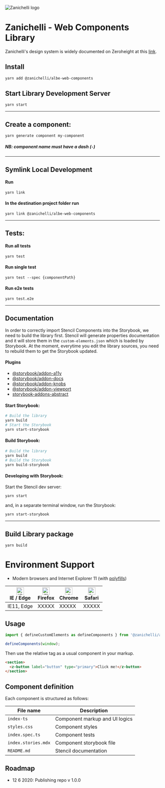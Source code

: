 ![Zanichelli logo](https://www.zanichelli.it/static/zanichelli/templates/zanichelli/_template_style/images/logo-print.png)

# Zanichelli - Web Components Library

Zanichelli's design system is widely documented on Zeroheight at this [link](https://zeroheight.com/485b31545).

## Install

```bash
yarn add @zanichelli/albe-web-components
```

## Start Library Development Server
```
yarn start
```

---

## Create a component:

```
yarn generate component my-component
```

##### NB: component name must have a dash (`-`)

----

## Symlink Local Development

#### Run

```
yarn link
```

#### In the destination project folder run

```
yarn link @zanichelli/albe-web-components
```

----

## Tests:

#### Run all tests

```
yarn test
```

#### Run single test

```
yarn test --spec {componentPath}
```

#### Run e2e tests

```
yarn test.e2e
```

----

## Documentation

In order to correctly import Stencil Components into the Storybook, we need to build the library first. Stencil will generate properties documentation and it will store them in the `custom-elements.json` which is loaded by Storybook. At the moment, everytime you edit the library sources, you need to rebuild them to get the Storybook updated.

#### Plugins

* [@storybook/addon-a11y](https://www.npmjs.com/package/@storybook/addon-a11y)
* [@storybook/addon-docs](https://www.npmjs.com/package/@storybook/addon-docs)
* [@storybook/addon-knobs](https://www.npmjs.com/package/@storybook/addon-knobs)
* [@storybook/addon-viewport](https://www.npmjs.com/package/@storybook/addon-viewport)
* [storybook-addons-abstract](https://www.npmjs.com/package/storybook-addons-abstract)

#### Start Storybook:

```sh
# Build the library
yarn build
# Start the Storybook
yarn start-storybook
```

#### Build Storybook:

```sh
# Build the library
yarn build
# Build the Storybook
yarn build-storybook
```

#### Developing with Storybook:

Start the Stencil dev server:
```sh
yarn start
```

and, in a separate terminal window, run the Storybook:

```sh
yarn start-storybook
```

----

## Build Library package
```
yarn build
```

# Environment Support

- Modern browsers and Internet Explorer 11 (with [polyfills](https://stackoverflow.com/questions/57020976/polyfills-in-2019-for-ie11))

| [<img src="https://raw.githubusercontent.com/alrra/browser-logos/master/src/edge/edge_48x48.png" alt="IE / Edge" width="24px" height="24px" />](http://godban.github.io/browsers-support-badges/)<br>IE / Edge | [<img src="https://raw.githubusercontent.com/alrra/browser-logos/master/src/firefox/firefox_48x48.png" alt="Firefox" width="24px" height="24px" />](http://godban.github.io/browsers-support-badges/)<br>Firefox | [<img src="https://raw.githubusercontent.com/alrra/browser-logos/master/src/chrome/chrome_48x48.png" alt="Chrome" width="24px" height="24px" />](http://godban.github.io/browsers-support-badges/)<br>Chrome | [<img src="https://raw.githubusercontent.com/alrra/browser-logos/master/src/safari/safari_48x48.png" alt="Safari" width="24px" height="24px" />](http://godban.github.io/browsers-support-badges/)<br>Safari |
| -------------------------------------------------------------------------------------------------------------------------------------------------------------------------------------------------------------- | ---------------------------------------------------------------------------------------------------------------------------------------------------------------------------------------------------------------- | ------------------------------------------------------------------------------------------------------------------------------------------------------------------------------------------------------------ | ------------------------------------------------------------------------------------------------------------------------------------------------------------------------------------------------------------ |
| IE11, Edge                                                                                                                                                                                                     | XXXXX                                                                                                                                                                                                            | XXXXX                                                                                                                                                                                                        | XXXXX                                                                                                                                                                                                        |

## Usage

```javascript
import { defineCustomElements as defineComponents } from '@zanichelli/albe-web-components/loader';

defineComponents(window);
```

Then use the relative tag as a usual component in your markup.

```html
<section>
  <z-button label="button" type="primary">Click me!</z-button>
</section>
```

## Component definition

Each component is structured as follows:

| File name       | Description                    |
| --------------- | ------------------------------ |
| `index-ts`      | Component markup and UI logics |
| `styles.css`    | Component styles               |
| `index.spec.ts` | Component tests                |
| `index.stories.mdx` | Component storybook file                |
| `README.md`     | Stencil documentation          |

## Roadmap

- 12 6 2020: Publishing repo v 1.0.0

